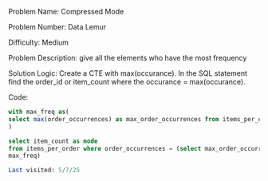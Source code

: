 Problem Name: Compressed Mode

Problem Number: Data Lemur

Difficulty: Medium

Problem Description: give all the elements who have the most frequency

Solution Logic: Create a CTE with max(occurance). In the SQL statement find the order_id or item_count where the occurance = max(occurance).

Code:
```SQL
with max_freq as(
select max(order_occurrences) as max_order_occurrences from items_per_order 
)

select item_count as mode
from items_per_order where order_occurrences = (select max_order_occurrences from 
max_freq) 

Last visited: 5/7/25